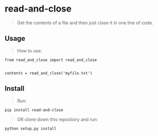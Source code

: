 # read-and-close
> Get the contents of a file and then just close it in one line of code.

## Usage
> How to use:

    from read_and_close import read_and_close


    contents = read_and_close('myfile.txt')


## Install
> Run:

    pip install read-and-close

> OR clone down this repository and run:

    python setup.py install

